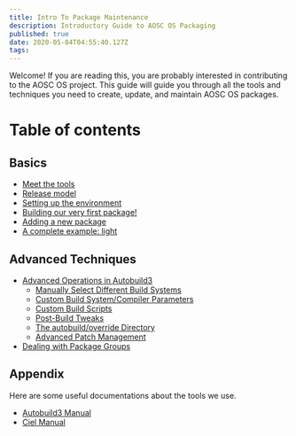 ```yaml
---
title: Intro To Package Maintenance
description: Introductory Guide to AOSC OS Packaging
published: true
date: 2020-05-04T04:55:40.127Z
tags: 
---
```


Welcome! If you are reading this, you are probably interested in contributing to the AOSC OS project. This guide will guide you through all the tools and techniques you need to create, update, and maintain AOSC OS packages.

# Table of contents
## Basics
- [Meet the tools](/developers/intro-to-package-maintenance/basics#meet-the-tools)
- [Release model](/developers/intro-to-package-maintenance/basics#release-model)
- [Setting up the environment](/developers/intro-to-package-maintenance/basics#setting-up-the-environment)
- [Building our very first package!](/developers/intro-to-package-maintenance/basics#building-our-very-first-package)
- [Adding a new package](/developers/intro-to-package-maintenance/basics#adding-a-new-package)
- [A complete example: light](/developers/intro-to-package-maintenance/basics#a-complete-example-light)

## Advanced Techniques
- [Advanced Operations in Autobuild3](/developers/intro-to-package-maintenance/advanced-techniques#advanced-operations-in-autobuild-3)
	- [Manually Select Different Build Systems](/developers/intro-to-package-maintenance/advanced-techniques#manually-select-different-build-systems)
	- [Custom Build System/Compiler Parameters](/developers/intro-to-package-maintenance/advanced-techniques#custom-build-system-compiler-parameters)
	- [Custom Build Scripts](/developers/intro-to-package-maintenance/advanced-techniques#custom-build-scripts)
	- [Post-Build Tweaks](/developers/intro-to-package-maintenance/advanced-techniques#post-build-tweaks)
	- [The autobuild/override Directory](/developers/intro-to-package-maintenance/advanced-techniques#the-autobuild-override-directory)
	- [Advanced Patch Management](https://wiki.aosc.io/developers/intro-to-package-maintenance/advanced-techniques#advanced-patch-management)
- [Dealing with Package Groups](/developers/intro-to-package-maintenance/advanced-techniques#dealing-with-package-groups)

## Appendix
Here are some useful documentations about the tools we use.
- [Autobuild3 Manual](/developers/intro-to-package-maintenance/autobuild3-manual)
- [Ciel Manual](/developers/intro-to-package-maintenance/ciel-manual)
